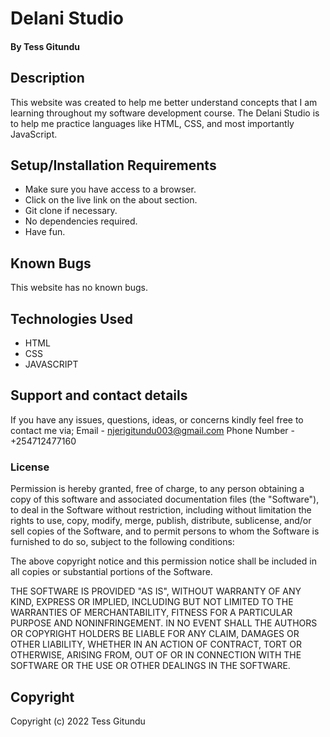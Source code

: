 # Delani Studio
#### By Tess Gitundu
## Description
This website was created to help me better understand concepts that I am learning throughout my software development course. The Delani Studio is to help me practice languages like HTML, CSS, and most importantly JavaScript.
## Setup/Installation Requirements
* Make sure you have access to a browser.
* Click on the live link on the about section.
* Git clone if necessary.
* No dependencies required.
* Have fun.
## Known Bugs
This website has no known bugs.
## Technologies Used
* HTML
* CSS
* JAVASCRIPT
## Support and contact details
If you have any issues, questions, ideas, or concerns kindly feel free to contact me via;
  Email - njerigitundu003@gmail.com
  Phone Number - +254712477160
### License
Permission is hereby granted, free of charge, to any person obtaining a copy
of this software and associated documentation files (the "Software"), to deal
in the Software without restriction, including without limitation the rights
to use, copy, modify, merge, publish, distribute, sublicense, and/or sell
copies of the Software, and to permit persons to whom the Software is
furnished to do so, subject to the following conditions:

The above copyright notice and this permission notice shall be included in all
copies or substantial portions of the Software.

THE SOFTWARE IS PROVIDED "AS IS", WITHOUT WARRANTY OF ANY KIND, EXPRESS OR
IMPLIED, INCLUDING BUT NOT LIMITED TO THE WARRANTIES OF MERCHANTABILITY,
FITNESS FOR A PARTICULAR PURPOSE AND NONINFRINGEMENT. IN NO EVENT SHALL THE
AUTHORS OR COPYRIGHT HOLDERS BE LIABLE FOR ANY CLAIM, DAMAGES OR OTHER
LIABILITY, WHETHER IN AN ACTION OF CONTRACT, TORT OR OTHERWISE, ARISING FROM,
OUT OF OR IN CONNECTION WITH THE SOFTWARE OR THE USE OR OTHER DEALINGS IN THE
SOFTWARE.
## Copyright
Copyright (c) 2022 Tess Gitundu
